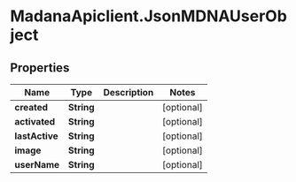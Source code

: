 # MadanaApiclient.JsonMDNAUserObject

## Properties

Name | Type | Description | Notes
------------ | ------------- | ------------- | -------------
**created** | **String** |  | [optional] 
**activated** | **String** |  | [optional] 
**lastActive** | **String** |  | [optional] 
**image** | **String** |  | [optional] 
**userName** | **String** |  | [optional] 


